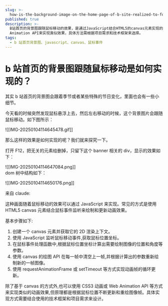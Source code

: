 ```yaml
---
slug: >-
  how-is-the-background-image-on-the-home-page-of-b-site-realized-to-follow-the-mouse-movement
published: true
description: >-
  B站首页的背景图跟随鼠标移动的效果，是通过JavaScript结合HTML5的canvas元素实现的。具体步骤包括创建canvas元素、监听鼠标移动事件以获取位置坐标、根据鼠标位置计算图像绘制参数、使用canvas的绘图API更新图像帧，并通过requestAnimationFrame实现动画循环。这种技术不仅限于canvas，也可以使用CSS3动画或Web
  Animation API来实现类似效果，具体方法需根据项目需求和技术框架来选择。
tags:
  - b 站首页背景图、javascript、canvas、鼠标事件
---
```


# b 站首页的背景图跟随鼠标移动是如何实现的？

其实 b 站首页的背景图会跟着季节或者某些特殊的节日变化，里面也会有一些小细节。

今天看的时候突然发现鼠标悬浮上去，然后左右移动的时候，这个背景图片会跟随鼠标移动。如下图所示：

![[IMG-20250104114645478.gif]]

那么这样的效果是如何实现的呢？我们就来探究一下。

打开 F12，把无关的元素给删掉，只留下这个 banner 相关的 div，显示的效果如下：

![[IMG-20250104114647084.png]]  
dom 树中结构如下：

![[IMG-20250104114650176.png]]

来自 claude:

这种画面随着鼠标移动的效果可以通过 JavaScript 来实现。常见的方式是使用 HTML5 canvas 元素结合鼠标事件监听来绘制和更新动画效果。

基本步骤如下:

1. 创建一个 canvas 元素并获取它的 2D 渲染上下文。
2. 使用 JavaScript 监听鼠标移动事件,获取鼠标位置坐标。
3. 在鼠标事件处理函数中,根据鼠标位置坐标计算出需要绘制图像的位置和角度等参数。
4. 使用 canvas 的绘图 API 在每一帧中清空上一帧,并根据计算出的参数重新绘制新的一帧图像。
5. 使用 requestAnimationFrame 或 setTimeout 等方式实现动画帧的循环更新。

除了基于 canvas 的方式外,也可以使用 CSS3 动画或 Web Animation API 等方式来实现类似的动画效果,但原理都是根据鼠标位置不断更新和重绘图像帧。具体实现方式需要结合使用的技术框架和项目需求来设计。
